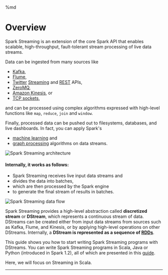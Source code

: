 %md

Overview
========

Spark Streaming is an extension of the core Spark API that enables
scalable, high-throughput, fault-tolerant stream processing of live data
streams. 

Data can be ingested from many sources like 

* [Kafka](http://kafka.apache.org/documentation.html#introduction), 
* [Flume](https://flume.apache.org/),
* [Twitter](https://twitter.com/) [Streaming](https://dev.twitter.com/streaming/overview) and [REST](https://dev.twitter.com/rest/public) APIs, 
* [ZeroMQ](http://zeromq.org/), 
* [Amazon Kinesis](https://aws.amazon.com/kinesis/streams/), or 
* [TCP sockets](http://www.gnu.org/software/mit-scheme/documentation/mit-scheme-ref/TCP-Sockets.html), 

and can be processed using
complex algorithms expressed with high-level functions like `map`,
`reduce`, `join` and `window`. 
  
Finally, processed data can be pushed out
to filesystems, databases, and live dashboards. In fact, you can apply Spark's 
* [machine learning](http://spark.apache.org/docs/latest/mllib-guide.html) and
* [graph processing](http://spark.apache.org/docs/latest/graphx-programming-guide.html) algorithms 
on data streams.

![Spark Streaming architecture](http://spark.apache.org/docs/latest/img/streaming-arch.png)

#### Internally, it works as follows: 
* Spark Streaming receives live input data streams and 
* divides the data into batches, 
* which are then processed by the Spark engine 
* to generate the final stream of results in batches.

![Spark Streaming data flow](http://spark.apache.org/docs/latest/img/streaming-flow.png)

Spark Streaming provides a high-level abstraction called **discretized
stream** or **DStream**, which represents a continuous stream of data.
DStreams can be created either from input data streams from sources such
as Kafka, Flume, and Kinesis, or by applying high-level operations on
other DStreams. Internally, a **DStream is represented as a sequence of
[RDDs](http://spark.apache.org/docs/latest/api/scala/index.html#org.apache.spark.rdd.RDD)**.

This guide shows you how to start writing Spark Streaming programs with
DStreams. You can write Spark Streaming programs in Scala, Java or
Python (introduced in Spark 1.2), all of which are presented in this
[guide](http://spark.apache.org/docs/latest/streaming-programming-guide.html). 

Here, we will focus on Streaming in Scala.

* * * * *
